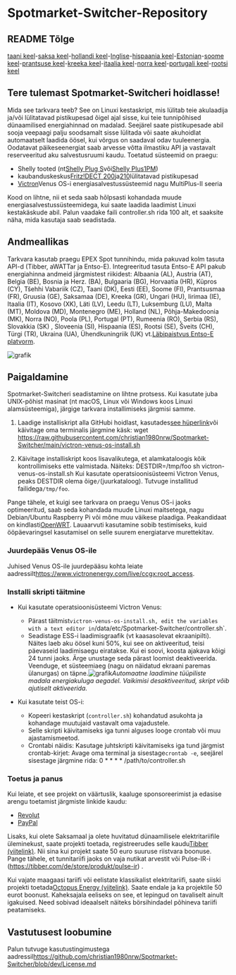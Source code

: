 # Spotmarket-Switcher-Repository

## README Tõlge

[taani keel](README.da.md)-[saksa keel](README.de.md)-[hollandi keel](README.nl.md)-[Inglise](README.md)-[hispaania keel](README.es.md)-[Estonian](README.et.md)-[soome keel](README.fi.md)-[prantsuse keel](README.fr.md)-[kreeka keel](README.el.md)-[itaalia keel](README.it.md)-[norra keel](README.no.md)-[portugali keel](README.pt.md)-[rootsi keel](README.sv.md)

## Tere tulemast Spotmarket-Switcheri hoidlasse!

Mida see tarkvara teeb?
See on Linuxi kestaskript, mis lülitab teie akulaadija ja/või lülitatavad pistikupesad õigel ajal sisse, kui teie tunnipõhised dünaamilised energiahinnad on madalad.
Seejärel saate pistikupesade abil sooja veepaagi palju soodsamalt sisse lülitada või saate akuhoidlat automaatselt laadida öösel, kui võrgus on saadaval odav tuuleenergia.
Oodatavat päikeseenergiat saab arvesse võtta ilmastiku API ja vastavalt reserveeritud aku salvestusruumi kaudu.
Toetatud süsteemid on praegu:

-   Shelly tooted (nt[Shelly Plug S](https://shellyparts.de/products/shelly-plus-plug-s)või[Shelly Plus1PM](https://shellyparts.de/products/shelly-plus-1pm))
-   kaubanduskeskus[Fritz!DECT 200](https://avm.de/produkte/smart-home/fritzdect-200/)ja[210](https://avm.de/produkte/smart-home/fritzdect-210/)lülitatavad pistikupesad
-   [Victron](https://www.victronenergy.com/)Venus OS-i energiasalvestussüsteemid nagu MultiPlus-II seeria

Kood on lihtne, nii et seda saab hõlpsasti kohandada muude energiasalvestussüsteemidega, kui saate laadida laadimist Linuxi kestakäskude abil.
Palun vaadake faili controller.sh rida 100 alt, et saaksite näha, mida kasutaja saab seadistada.

## Andmeallikas

Tarkvara kasutab praegu EPEX Spot tunnihindu, mida pakuvad kolm tasuta API-d (Tibber, aWATTar ja Entso-E).
Integreeritud tasuta Entso-E API pakub energiahinna andmeid järgmistest riikidest:
Albaania (AL), Austria (AT), Belgia (BE), Bosnia ja Herz. (BA), Bulgaaria (BG), Horvaatia (HR), Küpros (CY), Tšehhi Vabariik (CZ), Taani (DK), Eesti (EE), Soome (FI), Prantsusmaa (FR), Gruusia (GE), Saksamaa (DE), Kreeka (GR), Ungari (HU), Iirimaa (IE), Itaalia (IT), Kosovo (XK), Läti (LV), Leedu (LT), Luksemburg (LU), Malta (MT), Moldova (MD), Montenegro (ME), Holland (NL), Põhja-Makedoonia (MK), Norra (NO), Poola (PL), Portugal (PT), Rumeenia (RO), Serbia (RS), Slovakkia (SK) , Sloveenia (SI), Hispaania (ES), Rootsi (SE), Šveits (CH), Türgi (TR), Ukraina (UA), Ühendkuningriik (UK) vt.[Läbipaistvus Entso-E platvorm](https://transparency.entsoe.eu/transmission-domain/r2/dayAheadPrices/show).

![grafik](https://user-images.githubusercontent.com/6513794/224442951-c0155a48-f32b-43f4-8014-d86d60c3b311.png)

## Paigaldamine

Spotmarket-Switcheri seadistamine on lihtne protsess. Kui kasutate juba UNIX-põhist masinat (nt macOS, Linux või Windows koos Linuxi alamsüsteemiga), järgige tarkvara installimiseks järgmisi samme.

1.  Laadige installiskript alla GitHubi hoidlast, kasutades[see hüperlink](https://raw.githubusercontent.com/christian1980nrw/Spotmarket-Switcher/main/victron-venus-os-install.sh)või käivitage oma terminalis järgmine käsk:
        wget https://raw.githubusercontent.com/christian1980nrw/Spotmarket-Switcher/main/victron-venus-os-install.sh

2.  Käivitage installiskript koos lisavalikutega, et alamkataloogis kõik kontrollimiseks ette valmistada. Näiteks:
        DESTDIR=/tmp/foo sh victron-venus-os-install.sh
    Kui kasutate operatsioonisüsteemi Victron Venus, peaks DESTDIR olema õige`/`(juurkataloog). Tutvuge installitud failidega`/tmp/foo`.

Pange tähele, et kuigi see tarkvara on praegu Venus OS-i jaoks optimeeritud, saab seda kohandada muude Linuxi maitsetega, nagu Debian/Ubuntu Raspberry Pi või mõne muu väikese plaadiga. Peakandidaat on kindlasti[OpenWRT](https://www.openwrt.org). Lauaarvuti kasutamine sobib testimiseks, kuid ööpäevaringsel kasutamisel on selle suurem energiatarve murettekitav.

### Juurdepääs Venus OS-ile

Juhised Venus OS-ile juurdepääsu kohta leiate aadressilt<https://www.victronenergy.com/live/ccgx:root_access>.

### Installi skripti täitmine

-   Kui kasutate operatsioonisüsteemi Victron Venus:
    -   Pärast täitmist`victron-venus-os-install.sh, edit the variables with a text editor in`/data/etc/Spotmarket-Switcher/controller.sh\`.
    -   Seadistage ESS-i laadimisgraafik (vt kaasasolevat ekraanipilti). Näites laeb aku öösel kuni 50%, kui see on aktiveeritud, teisi päevaseid laadimisaegu eiratakse. Kui ei soovi, koosta ajakava kõigi 24 tunni jaoks. Ärge unustage seda pärast loomist deaktiveerida. Veenduge, et süsteemiaeg (nagu on näidatud ekraani paremas ülanurgas) on täpne.![grafik](https://user-images.githubusercontent.com/6513794/206877184-b8bf0752-b5d5-4c1b-af15-800b6499cfc7.png)_Automaatne laadimine tüüpiliste madala energiakuluga aegadel. Vaikimisi desaktiveeritud, skript võib ajutiselt aktiveerida._

-   Kui kasutate teist OS-i:
    -   Kopeeri kestaskript (`controller.sh`) kohandatud asukohta ja kohandage muutujaid vastavalt oma vajadustele.
    -   Selle skripti käivitamiseks iga tunni alguses looge crontab või muu ajastamismeetod.
    -   Crontabi näidis:
          Kasutage juhtskripti käivitamiseks iga tund järgmist crontab-kirjet:
          Avage oma terminal ja sisestage`crontab -e`, seejärel sisestage järgmine rida:
            0 * * * * /path/to/controller.sh

### Toetus ja panus

Kui leiate, et see projekt on väärtuslik, kaaluge sponsoreerimist ja edasise arengu toetamist järgmiste linkide kaudu:

-   [Revolut](https://revolut.me/christqki2)
-   [PayPal](https://paypal.me/christian1980nrw)

Lisaks, kui olete Saksamaal ja olete huvitatud dünaamilisele elektritariifile üleminekust, saate projekti toetada, registreerudes selle kaudu[Tibber (viitelink)](https://invite.tibber.com/ojgfbx2e). Nii sina kui projekt saate 50 euro suuruse riistvara boonuse. Pange tähele, et tunnitariifi jaoks on vaja nutikat arvestit või Pulse-IR-i (<https://tibber.com/de/store/produkt/pulse-ir>) .

Kui vajate maagaasi tariifi või eelistate klassikalist elektritariifi, saate siiski projekti toetada[Octopus Energy (viitelink)](https://share.octopusenergy.de/glass-raven-58).
Saate endale ja ka projektile 50 eurot boonust.
Kaheksajala eeliseks on see, et lepingud on tavaliselt ainult igakuised. Need sobivad ideaalselt näiteks börsihindadel põhineva tariifi peatamiseks.

## Vastutusest loobumine

Palun tutvuge kasutustingimustega aadressil<https://github.com/christian1980nrw/Spotmarket-Switcher/blob/dev/License.md>
